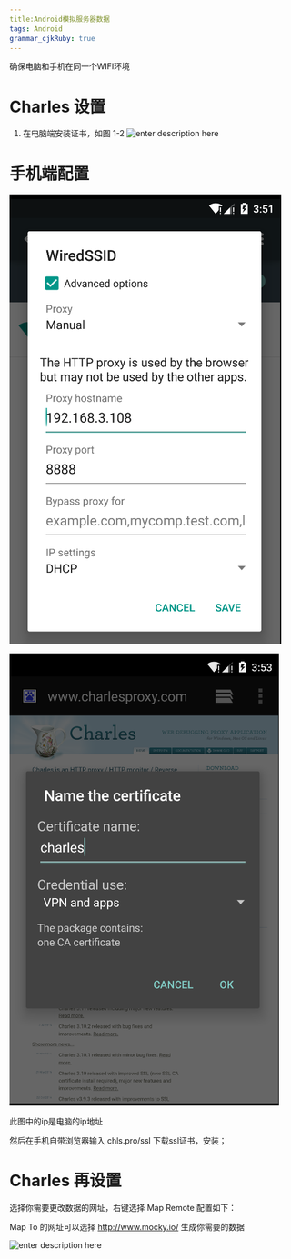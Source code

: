 ```yaml
---
title:Android模拟服务器数据
tags: Android
grammar_cjkRuby: true
---
```


确保电脑和手机在同一个WIFI环境
# Charles 设置

1. 在电脑端安装证书，如图 1-2
![enter description here][1]

# 手机端配置

![](https://raw.githubusercontent.com/Shinelw/Android/master/BlogPicture/charles/Screen%20Shot%202016-04-21%20at%203.51.36%20PM.png)


 ![enter description here][3]


此图中的ip是电脑的ip地址

然后在手机自带浏览器输入 chls.pro/ssl 下载ssl证书，安装；

# Charles 再设置

选择你需要更改数据的网址，右键选择 Map Remote
配置如下：

Map To 的网址可以选择 http://www.mocky.io/ 生成你需要的数据

![enter description here][4]


  [1]: https://wx4.sinaimg.cn/large/534fc2d6ly1ffwit6dg0yj20je07uwf1.jpg
  [2]: https://raw.githubusercontent.com/Shinelw/Android/master/BlogPicture/charles/Screen%20Shot%202016-04-21%20at%203.51.36%20PM.png
  [3]: https://raw.githubusercontent.com/Shinelw/Android/master/BlogPicture/charles/Screen%20Shot%202016-04-21%20at%203.53.23%20PM.png
  [4]: https://ws2.sinaimg.cn/large/534fc2d6ly1ffwitnl42tj20bo0eet94.jpg